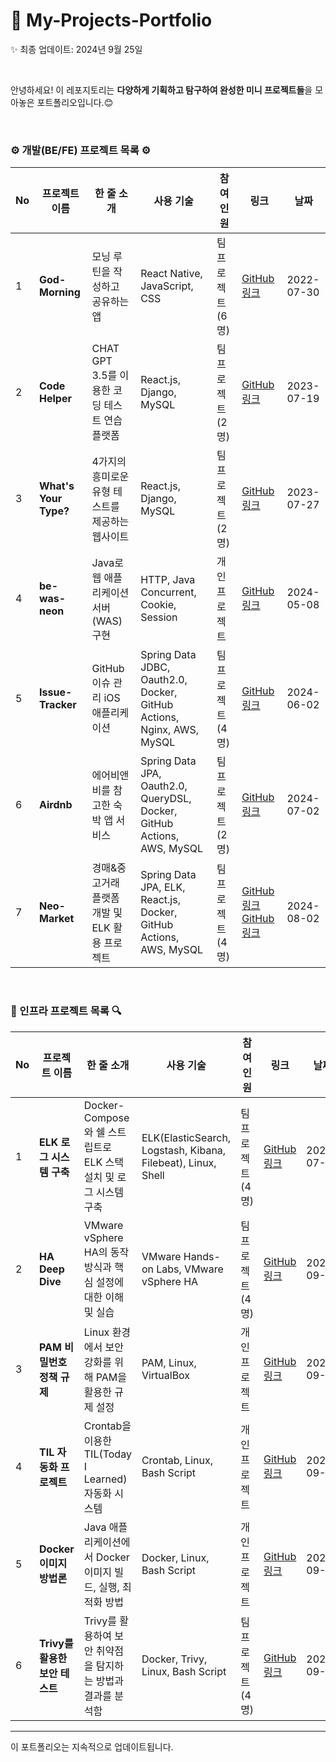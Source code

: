 # 🌱 My-Projects-Portfolio

✨ 최종 업데이트: 2024년 9월 25일

<br>

안녕하세요! 이 레포지토리는 **다양하게 기획하고 탐구하여 완성한 미니 프로젝트들**을 모아놓은 포트폴리오입니다.😊

<br>

### **⚙️ 개발(BE/FE) 프로젝트 목록 ⚙️**

| No  | 프로젝트 이름         | 한 줄 소개                                       | 사용 기술                                                               | 참여<br> 인원     | 링크                                                                                                                | 날짜       |
| --- | --------------------- | ------------------------------------------------ | ----------------------------------------------------------------------- | ----------------- | ------------------------------------------------------------------------------------------------------------------- | ---------- |
| 1   | **God-Morning**       | 모닝 루틴을 작성하고 공유하는 앱                 | React Native, JavaScript, CSS                                           | 팀 프로젝트 (6명) | [GitHub 링크](https://github.com/lotuxsoo/god-morning)                                                              | 2022-07-30 |
| 2   | **Code Helper**       | CHAT GPT 3.5를 이용한 코딩 테스트 연습 플랫폼    | React.js, Django, MySQL                                                 | 팀 프로젝트 (2명) | [GitHub 링크](https://github.com/lotuxsoo/madcamp-week3)                                                            | 2023-07-19 |
| 3   | **What's Your Type?** | 4가지의 흥미로운 유형 테스트를 제공하는 웹사이트 | React.js, Django, MySQL                                                 | 팀 프로젝트 (2명) | [GitHub 링크](https://github.com/lotuxsoo/madcamp-week4)                                                            | 2023-07-27 |
| 4   | **be-was-neon**       | Java로 웹 애플리케이션 서버(WAS) 구현            | HTTP, Java Concurrent, Cookie, Session                                  | 개인 프로젝트     | [GitHub 링크](https://github.com/lotuxsoo/be-was-neon)                                                              | 2024-05-08 |
| 5   | **Issue-Tracker**     | GitHub 이슈 관리 iOS 애플리케이션                | Spring Data JDBC, Oauth2.0, Docker, GitHub Actions, Nginx, AWS, MySQL   | 팀 프로젝트 (4명) | [GitHub 링크](https://github.com/lotuxsoo/issue-tracker)                                                            | 2024-06-02 |
| 6   | **Airdnb**            | 에어비앤비를 참고한 숙박 앱 서비스               | Spring Data JPA, Oauth2.0, QueryDSL, Docker, GitHub Actions, AWS, MySQL | 팀 프로젝트 (2명) | [GitHub 링크](https://github.com/lotuxsoo/be-airdnb)                                                                | 2024-07-02 |
| 7   | **Neo-Market**        | 경매&중고거래 플랫폼 개발 및 ELK 활용 프로젝트   | Spring Data JPA, ELK, React.js, Docker, GitHub Actions, AWS, MySQL      | 팀 프로젝트 (4명) | [GitHub 링크](https://github.com/Neo-Market/BE-NeoMarket) [GitHub 링크](https://github.com/Neo-Market/FE-NeoMarket) | 2024-08-02 |

<br>

### **🔎 인프라 프로젝트 목록 🔍**

| No  | 프로젝트 이름                  | 한 줄 소개                                                       | 사용 기술                                                    | 참여<br> 인원     | 링크                                                            | 날짜       |
| --- | ------------------------------ | ---------------------------------------------------------------- | ------------------------------------------------------------ | ----------------- | --------------------------------------------------------------- | ---------- |
| 1   | **ELK 로그 시스템 구축**       | Docker-Compose와 쉘 스트립트로 ELK 스택 설치 및 로그 시스템 구축 | ELK(ElasticSearch, Logstash, Kibana, Filebeat), Linux, Shell | 팀 프로젝트 (4명) | [GitHub 링크](https://github.com/lotuxsoo/FISA3-ELK-Pipeline)   | 2024-07-19 |
| 2   | **HA Deep Dive**               | VMware vSphere HA의 동작 방식과 핵심 설정에 대한 이해 및 실습    | VMware Hands-on Labs, VMware vSphere HA                      | 팀 프로젝트 (4명) | [GitHub 링크](https://github.com/lotuxsoo/FISA3-vSphere-HA)     | 2024-09-03 |
| 3   | **PAM 비밀번호 정책 규제**     | Linux 환경에서 보안 강화를 위해 PAM을 활용한 규제 설정           | PAM, Linux, VirtualBox                                       | 개인 프로젝트     | [GitHub 링크](https://github.com/lotuxsoo/FISA3-PAM)            | 2024-09-19 |
| 4   | **TIL 자동화 프로젝트**        | Crontab을 이용한 TIL(Today I Learned) 자동화 시스템              | Crontab, Linux, Bash Script                                  | 개인 프로젝트     | [GitHub 링크](https://github.com/lotuxsoo/FISA3-Crontab-TIL)    | 2024-09-23 |
| 5   | **Docker 이미지 방법론**       | Java 애플리케이션에서 Docker 이미지 빌드, 실행, 최적화 방법      | Docker, Linux, Bash Script                                   | 개인 프로젝트     | [GitHub 링크](https://github.com/lotuxsoo/FISA3-Docker-Guide)   | 2024-09-24 |
| 6   | **Trivy를 활용한 보안 테스트** | Trivy를 활용하여 보안 취약점을 탐지하는 방법과 결과를 분석함     | Docker, Trivy, Linux, Bash Script                            | 팀 프로젝트 (4명) | [GitHub 링크](https://github.com/lotuxsoo/FISA3-Trivy-Analysis) | 2024-09-25 |

---

이 포트폴리오는 지속적으로 업데이트됩니다.
